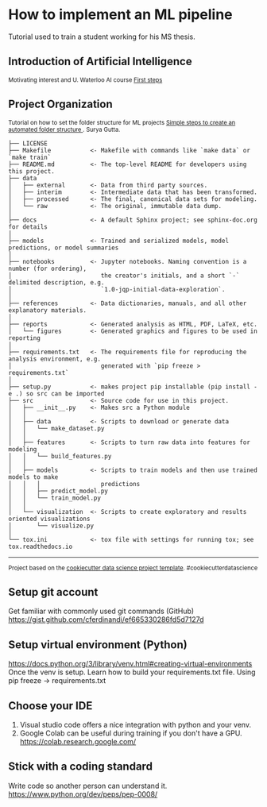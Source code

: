 How to implement an ML pipeline
==============================
Tutorial used to train a student working for his MS thesis. 

Introduction of Artificial Intelligence
------------

<p><small>Motivating interest and U. Waterloo AI course <a target="_blank" href="https://docs.google.com/document/d/17b-R9q-V9a_nxh-JIGiOoZPU9vL1nF08VIDE1Af50Kg/edit?usp=sharing"> First steps </a></small></p>



Project Organization 
------------

<p><small>Tutorial on how to set the folder structure for ML projects <a target="_blank" href="https://medium.com/analytics-vidhya/folder-structure-for-machine-learning-projects-  a7e451a8caaa"> Simple steps to create an automated folder structure </a>. Surya Gutta.</small></p>


    ├── LICENSE
    ├── Makefile           <- Makefile with commands like `make data` or `make train`
    ├── README.md          <- The top-level README for developers using this project.
    ├── data
    │   ├── external       <- Data from third party sources.
    │   ├── interim        <- Intermediate data that has been transformed.
    │   ├── processed      <- The final, canonical data sets for modeling.
    │   └── raw            <- The original, immutable data dump.
    │
    ├── docs               <- A default Sphinx project; see sphinx-doc.org for details
    │
    ├── models             <- Trained and serialized models, model predictions, or model summaries
    │
    ├── notebooks          <- Jupyter notebooks. Naming convention is a number (for ordering),
    │                         the creator's initials, and a short `-` delimited description, e.g.
    │                         `1.0-jqp-initial-data-exploration`.
    │
    ├── references         <- Data dictionaries, manuals, and all other explanatory materials.
    │
    ├── reports            <- Generated analysis as HTML, PDF, LaTeX, etc.
    │   └── figures        <- Generated graphics and figures to be used in reporting
    │
    ├── requirements.txt   <- The requirements file for reproducing the analysis environment, e.g.
    │                         generated with `pip freeze > requirements.txt`
    │
    ├── setup.py           <- makes project pip installable (pip install -e .) so src can be imported
    ├── src                <- Source code for use in this project.
    │   ├── __init__.py    <- Makes src a Python module
    │   │
    │   ├── data           <- Scripts to download or generate data
    │   │   └── make_dataset.py
    │   │
    │   ├── features       <- Scripts to turn raw data into features for modeling
    │   │   └── build_features.py
    │   │
    │   ├── models         <- Scripts to train models and then use trained models to make
    │   │   │                 predictions
    │   │   ├── predict_model.py
    │   │   └── train_model.py
    │   │
    │   └── visualization  <- Scripts to create exploratory and results oriented visualizations
    │       └── visualize.py
    │
    └── tox.ini            <- tox file with settings for running tox; see tox.readthedocs.io


--------

<p><small>Project based on the <a target="_blank" href="https://drivendata.github.io/cookiecutter-data-science/">cookiecutter data science project template</a>. #cookiecutterdatascience</small></p>


Setup git account
------------

Get familiar with commonly used git commands (GitHub)
https://gist.github.com/cferdinandi/ef665330286fd5d7127d

Setup virtual environment (Python)
------------

https://docs.python.org/3/library/venv.html#creating-virtual-environments
Once the venv is setup. Learn how to build your requirements.txt file.
Using pip freeze -> requirements.txt

Choose your IDE
------------

1. Visual studio code offers a nice integration with python and your venv.
2. Google Colab can be useful during training if you don't have a GPU. https://colab.research.google.com/


Stick with a coding standard
------------

Write code so another person can understand it.
https://www.python.org/dev/peps/pep-0008/
